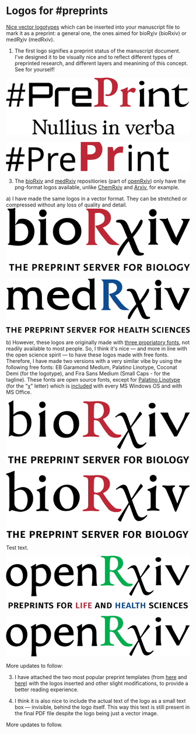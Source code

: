 # Logos for #preprints
[Nice vector logotypes](/preprint_logos/svg_files) which can be inserted into your manuscript file to mark it as a preprint: a general one, the ones aimed for bioRχiv (bioRxiv) or medRχiv (medRxiv).

1) The first logo signifies a preprint status of the manuscript document. I've designed it to be visually nice and to reflect different types of preprinted research, and different layers and meanining of this concept.
See for yourself!

![preprint logo](/preprint_logos/svg_files/preprint_logo_full_v1.svg) &nbsp;&nbsp;&nbsp;&nbsp;&nbsp;&nbsp; ![preprint logo single-word](/preprint_logos/svg_files/preprint_logo_single-word_v1.svg)

3) The [bioRxiv](https://www.biorxiv.org/) and [medRxiv](https://www.medrxiv.org/) repositiories (part of [openRxiv](https://www.cshl.edu/the-natural-evolution-of-biorxiv-and-medrxiv/)) only have the png-format logos available, unlike [ChemRxiv](https://chemrxiv.org/engage/chemrxiv/public-dashboard) and [Arxiv](https://arxiv.org/), for example.

a) I have made the same logos in a vector format. They can be stretched or compressed without any loss of quality and detail.
![bioRxiv logo](/preprint_logos/svg_files/bioRxiv_logo_full.svg) &nbsp;&nbsp;&nbsp;&nbsp;&nbsp;&nbsp; ![medRxiv logo](/preprint_logos/svg_files/medRxiv_logo_full.svg)

b) However, these logos are originally made with [three propriatory fonts](http://disq.us/p/32uc0ua), not readily available to most people. 
So, I think it's nice — and more in line with the open science spirit — to have these logos made with free fonts. 
Therefore, I have made two versions with a very similar vibe by using the following free fonts: EB Garamond Medium, Palatino Linotype, Coconat Demi (for the logotype), and Fira Sans Medium (Small Caps - for the tagline). These fonts are open source fonts, except for [Palatino Linotype](https://learn.microsoft.com/en-us/typography/font-list/palatino-linotype) (for the "χ" letter) which is [included](https://learn.microsoft.com/en-us/typography/font-list/palatino-linotype) with every MS Windows OS and with MS Office.

![bioRxiv logo v1](/preprint_logos/svg_files/bioRxiv_logo_full_free-fonts-version_style1.svg) &nbsp;&nbsp;&nbsp; ![bioRxiv logo v2](/preprint_logos/svg_files/bioRxiv_logo_full_free-fonts-version_style2.svg) 

Test text.

![openRxiv](/preprint_logos/svg_files/openRxiv_logo_full_free-fonts-version_style1.svg) &nbsp;&nbsp;&nbsp; ![openRxiv, OpenRχiv logo v1, single-word](/preprint_logos/svg_files/openRxiv_logo_name-only_free-fonts-version_style1.svg)

More updates to follow:

3) I have attached the two most popular preprint templates (from [here](https://github.com/finkelsteinlab/BioRxiv-Template) and [here](https://github.com/chrelli/bioRxiv-word-template)) with the logos inserted and other slight modifications, to provide a better reading experience.

4) I think it is also nice to include the actual text of the logo as a small text box  — invisible, behind the logo itself. This way this text is still present in the final PDF file despite the logo being just a vector image.

More updates to follow.

